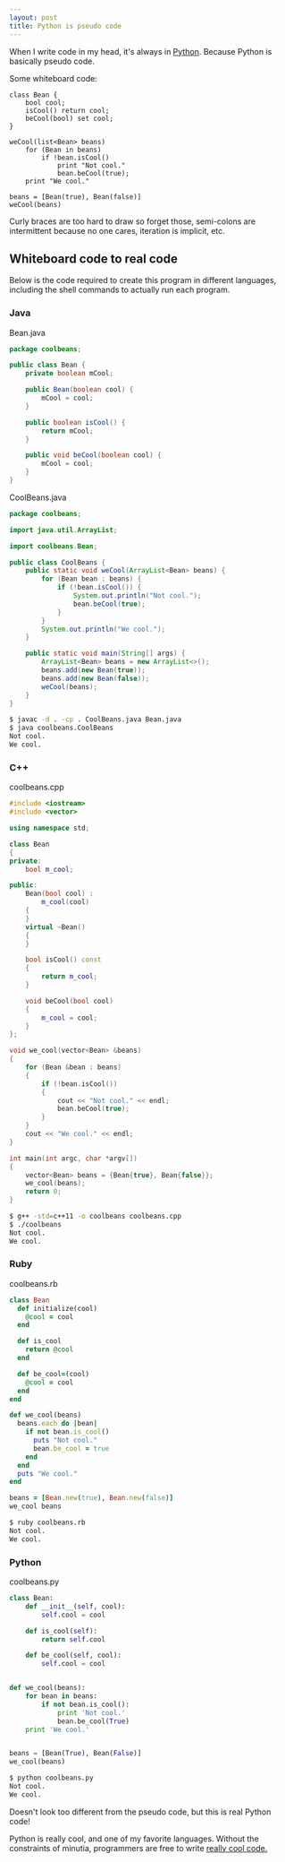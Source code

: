```yaml
---
layout: post
title: Python is pseudo code
---
```


When I write code in my head, it's always in [Python](http://python.org/).  Because Python is basically pseudo code.

Some whiteboard code:

```
class Bean {
    bool cool;
    isCool() return cool;
    beCool(bool) set cool;
}

weCool(list<Bean> beans)
    for (Bean in beans)
        if !bean.isCool()
            print "Not cool."
            bean.beCool(true);
    print "We cool."

beans = [Bean(true), Bean(false)]
weCool(beans)
```

Curly braces are too hard to draw so forget those, semi-colons are intermittent because no one cares, iteration is implicit, etc.

## Whiteboard code to real code

Below is the code required to create this program in different languages, including the shell commands to actually run each program.

### Java

Bean.java

```java
package coolbeans;

public class Bean {
    private boolean mCool;

    public Bean(boolean cool) {
        mCool = cool;
    }

    public boolean isCool() {
        return mCool;
    }

    public void beCool(boolean cool) {
        mCool = cool;
    }
}
```

CoolBeans.java

```java
package coolbeans;

import java.util.ArrayList;

import coolbeans.Bean;

public class CoolBeans {
    public static void weCool(ArrayList<Bean> beans) {
        for (Bean bean : beans) {
            if (!bean.isCool()) {
                System.out.println("Not cool.");
                bean.beCool(true);
            }
        }
        System.out.println("We cool.");
    }

    public static void main(String[] args) {
        ArrayList<Bean> beans = new ArrayList<>();
        beans.add(new Bean(true));
        beans.add(new Bean(false));
        weCool(beans);
    }
}
```

```bash
$ javac -d . -cp . CoolBeans.java Bean.java
$ java coolbeans.CoolBeans
Not cool.
We cool.
```

### C++

coolbeans.cpp

```cpp
#include <iostream>
#include <vector>

using namespace std;

class Bean
{
private:
    bool m_cool;

public:
    Bean(bool cool) :
        m_cool(cool)
    {
    }
    virtual ~Bean()
    {
    }

    bool isCool() const
    {
        return m_cool;
    }

    void beCool(bool cool)
    {
        m_cool = cool;
    }
};

void we_cool(vector<Bean> &beans)
{
    for (Bean &bean : beans)
    {
        if (!bean.isCool())
        {
            cout << "Not cool." << endl;
            bean.beCool(true);
        }
    }
    cout << "We cool." << endl;
}

int main(int argc, char *argv[])
{
    vector<Bean> beans = {Bean{true}, Bean{false}};
    we_cool(beans);
    return 0;
}
```

```bash
$ g++ -std=c++11 -o coolbeans coolbeans.cpp
$ ./coolbeans
Not cool.
We cool.
```

### Ruby

coolbeans.rb

```ruby
class Bean
  def initialize(cool)
    @cool = cool
  end

  def is_cool
    return @cool
  end

  def be_cool=(cool)
    @cool = cool
  end
end

def we_cool(beans)
  beans.each do |bean|
    if not bean.is_cool()
      puts "Not cool."
      bean.be_cool = true
    end
  end
  puts "We cool."
end

beans = [Bean.new(true), Bean.new(false)]
we_cool beans
```

```bash
$ ruby coolbeans.rb
Not cool.
We cool.
```

### Python

coolbeans.py

```python
class Bean:
    def __init__(self, cool):
        self.cool = cool

    def is_cool(self):
        return self.cool

    def be_cool(self, cool):
        self.cool = cool


def we_cool(beans):
    for bean in beans:
        if not bean.is_cool():
            print 'Not cool.'
            bean.be_cool(True)
    print 'We cool.'


beans = [Bean(True), Bean(False)]
we_cool(beans)
```

```bash
$ python coolbeans.py
Not cool.
We cool.
```

Doesn't look too different from the pseudo code, but this is real Python code!

Python is really cool, and one of my favorite languages.  Without the constraints of minutia, programmers are free to write [really cool code.](http://xkcd.com/353/)
